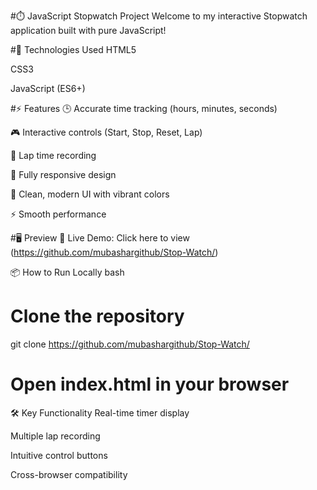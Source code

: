 #⏱️ JavaScript Stopwatch Project
Welcome to my interactive Stopwatch application built with pure JavaScript!

#🚀 Technologies Used
HTML5

CSS3

JavaScript (ES6+)

#⚡ Features
🕒 Accurate time tracking (hours, minutes, seconds)

🎮 Interactive controls (Start, Stop, Reset, Lap)

📝 Lap time recording

📱 Fully responsive design

🎨 Clean, modern UI with vibrant colors

⚡ Smooth performance

#🖥️ Preview
🔗 Live Demo: Click here to view (https://github.com/mubashargithub/Stop-Watch/)

📦 How to Run Locally
bash
# Clone the repository
git clone https://github.com/mubashargithub/Stop-Watch/

# Open index.html in your browser
🛠️ Key Functionality
Real-time timer display

Multiple lap recording

Intuitive control buttons

Cross-browser compatibility
